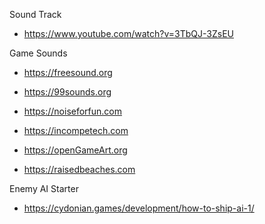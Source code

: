 Sound Track

- https://www.youtube.com/watch?v=3TbQJ-3ZsEU

Game Sounds

- https://freesound.org

- https://99sounds.org

- https://noiseforfun.com

- https://incompetech.com

- https://openGameArt.org

- https://raisedbeaches.com

Enemy AI Starter

- https://cydonian.games/development/how-to-ship-ai-1/
